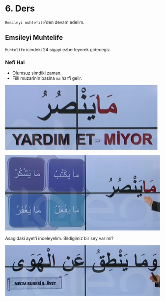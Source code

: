 # 6. Ders

`Emsileyi muhtefile`'den devam edelim.

## Emsileyi Muhtelife

`Muhtelife` icindeki 24 sigayi ezberleyerek gidecegiz.

### Nefi Hal

- Olumsuz simdiki zaman.
- Fiili muzarinin basina `ma` harfi gelir.

![](../../_media/2022-11-14-13-29-54.png)

![](../../_media/2022-11-14-13-32-30.png)

Asagidaki ayet'i inceleyelim. Bildigimiz bir sey var mi?

![](../../_media/2022-11-14-13-32-58.png)
